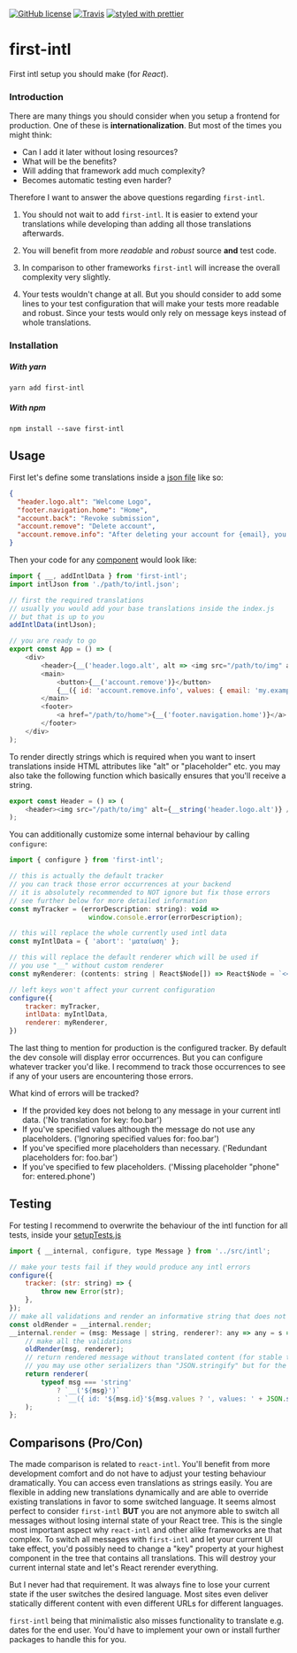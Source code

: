 [![GitHub license][license-image]][license-url]
[![Travis][build-image]][build-url]
[![styled with prettier][prettier-image]][prettier-url]

# first-intl
First intl setup you should make (for *React*).

### Introduction
There are many things you should consider when you setup a frontend
for production. One of these is **internationalization**. But most of
the times you might think:
- Can I add it later without losing resources?
- What will be the benefits?
- Will adding that framework add much complexity?
- Becomes automatic testing even harder?

Therefore I want to answer the above questions regarding `first-intl`.

1) You should not wait to add `first-intl`. It is easier to extend your
   translations while developing than adding all those translations afterwards.

2) You will benefit from more *readable* and *robust* source **and** test code.

3) In comparison to other frameworks `first-intl` will increase the
   overall complexity very slightly.

4) Your tests wouldn't change at all. But you should consider to
   add some lines to your test configuration that will make your
   tests more readable and robust. Since your tests would only rely
   on message keys instead of whole translations.

### Installation
##### With yarn
```
yarn add first-intl
```
##### With npm
```
npm install --save first-intl
```

## Usage
First let's define some translations inside a [json file](https://github.com/fdc-viktor-luft/first-intl/blob/master/src/intl-default.json)
like so:
```json
{
  "header.logo.alt": "Welcome Logo",
  "footer.navigation.home": "Home",
  "account.back": "Revoke submission",
  "account.remove": "Delete account",
  "account.remove.info": "After deleting your account for {email}, you will be consequently distrusted.",
}
```
Then your code for any [component](https://github.com/fdc-viktor-luft/first-intl/blob/master/test/examples/App.js) would look like:
```js
import { __, addIntlData } from 'first-intl';
import intlJson from './path/to/intl.json';

// first the required translations
// usually you would add your base translations inside the index.js
// but that is up to you
addIntlData(intlJson);

// you are ready to go
export const App = () => (
    <div>
        <header>{__('header.logo.alt', alt => <img src="/path/to/img" alt={alt} />)}</header>
        <main>
            <button>{__('account.remove')}</button>
            {__({ id: 'account.remove.info', values: { email: 'my.example@mail.com' } }, info => <p>{info}</p>)}
        </main>
        <footer>
            <a href="/path/to/home">{__('footer.navigation.home')}</a>
        </footer>
    </div>
);
```
To render directly strings which is required when you want to insert
translations inside HTML attributes like "alt" or "placeholder" etc. you
may also take the following function which basically ensures that you'll
receive a string.
```js
export const Header = () => (
    <header><img src="/path/to/img" alt={__string('header.logo.alt')} />)</header>
);
```
You can additionally customize some internal behaviour by calling `configure`:
```js
import { configure } from 'first-intl';

// this is actually the default tracker
// you can track those error occurrences at your backend
// it is absolutely recommended to NOT ignore but fix those errors
// see further below for more detailed information
const myTracker = (errorDescription: string): void =>
                    window.console.error(errorDescription);

// this will replace the whole currently used intl data
const myIntlData = { 'abort': 'ματαίωση' };

// this will replace the default renderer which will be used if
// you use "__" without custom renderer 
const myRenderer: (contents: string | React$Node[]) => React$Node = `<<YOUR_IMPLEMENTATION>>`;

// left keys won't affect your current configuration
configure({
    tracker: myTracker,
    intlData: myIntlData,
    renderer: myRenderer,
})
```
The last thing to mention for production is the configured tracker.
By default the dev console will display error occurrences. But you can
configure whatever tracker you'd like. I recommend to track those occurrences
to see if any of your users are encountering those errors.

What kind of errors will be tracked?
- If the provided key does not belong to any message in your current intl data.
  ('No translation for key: foo.bar')
- If you've specified values although the message do not use any placeholders.
  ('Ignoring specified values for: foo.bar')
- If you've specified more placeholders than necessary.
  ('Redundant placeholders for: foo.bar')
- If you've specified to few placeholders.
  ('Missing placeholder "phone" for: entered.phone')

## Testing
For testing I recommend to overwrite the behaviour of the intl function for all tests, inside
your [setupTests.js](https://github.com/fdc-viktor-luft/first-intl/blob/master/test/setupTests-intl.js)
```js
import { __internal, configure, type Message } from '../src/intl';

// make your tests fail if they would produce any intl errors
configure({
    tracker: (str: string) => {
        throw new Error(str);
    },
});
// make all validations and render an informative string that does not contain translations
const oldRender = __internal.render;
__internal.render = (msg: Message | string, renderer?: any => any = s => s): any => {
    // make all the validations
    oldRender(msg, renderer);
    // return rendered message without translated content (for stable test snapshots and assertions)
    // you may use other serializers than "JSON.stringify" but for the start it is sufficient
    return renderer(
        typeof msg === 'string'
            ? `__('${msg}')`
            : `__({ id: '${msg.id}'${msg.values ? ', values: ' + JSON.stringify(msg.values) : ''} })`
    );
};
```

## Comparisons (Pro/Con)
The made comparison is related to `react-intl`. You'll benefit from more
development comfort and do not have to adjust your testing behaviour dramatically.
You can access even translations as strings easily. You are flexible in adding
new translations dynamically and are able to override existing translations
in favor to some switched language. It seems almost perfect to consider
`first-intl` **BUT** you are not anymore able to switch all messages without
losing internal state of your React tree. This is the single most important aspect
why `react-intl` and other alike frameworks are that complex. To switch all messages
with `first-intl` and let your current UI take effect, you'd possibly need to change
a "key" property at your highest component in the tree that contains all translations.
This will destroy your current internal state and let's React rerender everything.

But I never had that requirement. It was always fine to lose your current state if the user
switches the desired language. Most sites even deliver statically different content with even different
URLs for different languages.

`first-intl` being that minimalistic also misses functionality to translate e.g. dates
for the end user. You'd have to implement your own or install further packages to handle
this for you.

[license-image]: https://img.shields.io/badge/license-MIT-blue.svg
[license-url]: https://github.com/fdc-viktor-luft/first-intl/blob/master/LICENSE
[build-image]: https://img.shields.io/travis/fdc-viktor-luft/first-intl/master.svg?style=flat-square
[build-url]: https://travis-ci.org/fdc-viktor-luft/first-intl
[prettier-image]: https://img.shields.io/badge/styled_with-prettier-ff69b4.svg
[prettier-url]: https://github.com/prettier/prettier
